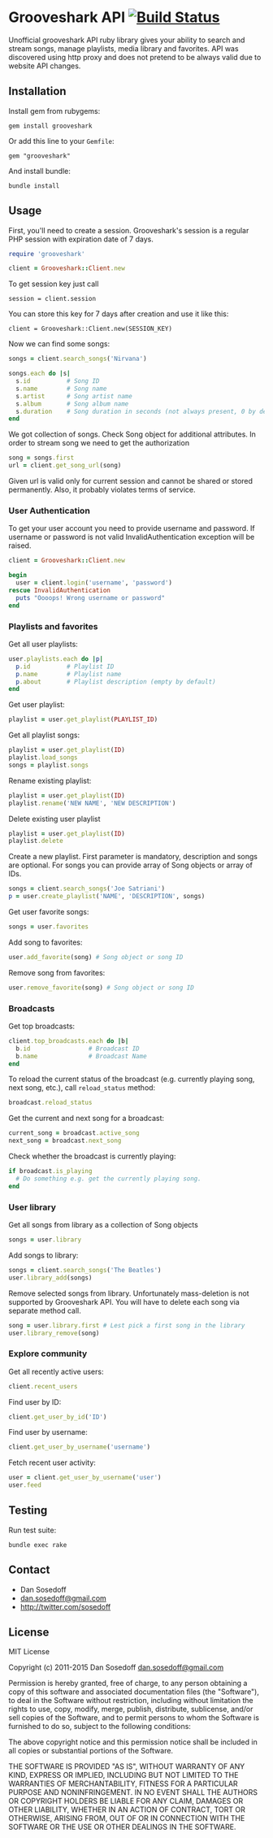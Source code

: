 # Grooveshark API [![Build Status](https://travis-ci.org/sosedoff/grooveshark.svg?branch=master)](https://travis-ci.org/sosedoff/grooveshark)

Unofficial grooveshark API ruby library gives your ability to search and stream songs,
manage playlists, media library and favorites.
API was discovered using http proxy and does not pretend to be always valid due to website API changes.

## Installation

Install gem from rubygems:

```
gem install grooveshark
```

Or add this line to your `Gemfile`:

```
gem "grooveshark"
```

And install bundle:

```
bundle install
```

## Usage

First, you'll need to create a session. Grooveshark's session is a
regular PHP session with expiration date of 7 days.

```ruby
require 'grooveshark'

client = Grooveshark::Client.new
```

To get session key just call

```
session = client.session
```

You can store this key for 7 days after creation and use it like this:

```
client = Grooveshark::Client.new(SESSION_KEY)
```

Now we can find some songs:

```ruby
songs = client.search_songs('Nirvana')

songs.each do |s|
  s.id          # Song ID
  s.name        # Song name
  s.artist      # Song artist name
  s.album       # Song album name
  s.duration    # Song duration in seconds (not always present, 0 by default)
end
```

We got collection of songs. Check Song object for additional attributes.
In order to stream song we need to get the authorization

```ruby
song = songs.first
url = client.get_song_url(song)
```

Given url is valid only for current session and cannot be shared or stored permanently.
Also, it probably violates terms of service.

### User Authentication

To get your user account you need to provide username and password.
If username or password is not valid InvalidAuthentication exception will be raised.

```ruby
client = Grooveshark::Client.new

begin
  user = client.login('username', 'password')
rescue InvalidAuthentication
  puts "Oooops! Wrong username or password"
end
```

### Playlists and favorites

Get all user playlists:

```ruby
user.playlists.each do |p|
  p.id          # Playlist ID
  p.name        # Playlist name
  p.about       # Playlist description (empty by default)
end
```

Get user playlist:

```ruby
playlist = user.get_playlist(PLAYLIST_ID)
```

Get all playlist songs:

```ruby
playlist = user.get_playlist(ID)
playlist.load_songs
songs = playlist.songs
```

Rename existing playlist:

```ruby
playlist = user.get_playlist(ID)
playlist.rename('NEW NAME', 'NEW DESCRIPTION')
```

Delete existing user playlist

```ruby
playlist = user.get_playlist(ID)
playlist.delete
```

Create a new playlist. First parameter is mandatory, description and songs are optional.
For songs you can provide array of Song objects or array of IDs.

```ruby
songs = client.search_songs('Joe Satriani')
p = user.create_playlist('NAME', 'DESCRIPTION', songs)
```

Get user favorite songs:

```ruby
songs = user.favorites
```

Add song to favorites:

```ruby
user.add_favorite(song) # Song object or song ID
```

Remove song from favorites:

```ruby
user.remove_favorite(song) # Song object or song ID
```

### Broadcasts

Get top broadcasts:

```ruby
client.top_broadcasts.each do |b|
  b.id                # Broadcast ID
  b.name              # Broadcast Name
end
```

To reload the current status of the broadcast (e.g. currently playing song,
next song, etc.), call `reload_status` method:

```ruby
broadcast.reload_status
```

Get the current and next song for a broadcast:

```ruby
current_song = broadcast.active_song
next_song = broadcast.next_song
```

Check whether the broadcast is currently playing:

```ruby
if broadcast.is_playing
  # Do something e.g. get the currently playing song.
end
```

### User library

Get all songs from library as a collection of Song objects

```ruby
songs = user.library
```

Add songs to library:

```ruby
songs = client.search_songs('The Beatles')
user.library_add(songs)
```

Remove selected songs from library.
Unfortunately mass-deletion is not supported by Grooveshark API.
You will have to delete each song via separate method call.

```ruby
song = user.library.first # Lest pick a first song in the library
user.library_remove(song)
```

### Explore community

Get all recently active users:

```ruby
client.recent_users
```

Find user by ID:

```ruby
client.get_user_by_id('ID')
```

Find user by username:

```ruby
client.get_user_by_username('username')
```

Fetch recent user activity:

```ruby
user = client.get_user_by_username('user')
user.feed
```

## Testing

Run test suite:

```
bundle exec rake
```

## Contact

- Dan Sosedoff
- dan.sosedoff@gmail.com
- http://twitter.com/sosedoff

## License

MIT License

Copyright (c) 2011-2015 Dan Sosedoff <dan.sosedoff@gmail.com>

Permission is hereby granted, free of charge, to any person obtaining a copy of
this software and associated documentation files (the "Software"), to deal in
the Software without restriction, including without limitation the rights to
use, copy, modify, merge, publish, distribute, sublicense, and/or sell copies of
the Software, and to permit persons to whom the Software is furnished to do so,
subject to the following conditions:

The above copyright notice and this permission notice shall be included in all
copies or substantial portions of the Software.

THE SOFTWARE IS PROVIDED "AS IS", WITHOUT WARRANTY OF ANY KIND, EXPRESS OR
IMPLIED, INCLUDING BUT NOT LIMITED TO THE WARRANTIES OF MERCHANTABILITY, FITNESS
FOR A PARTICULAR PURPOSE AND NONINFRINGEMENT. IN NO EVENT SHALL THE AUTHORS OR
COPYRIGHT HOLDERS BE LIABLE FOR ANY CLAIM, DAMAGES OR OTHER LIABILITY, WHETHER
IN AN ACTION OF CONTRACT, TORT OR OTHERWISE, ARISING FROM, OUT OF OR IN
CONNECTION WITH THE SOFTWARE OR THE USE OR OTHER DEALINGS IN THE SOFTWARE.
